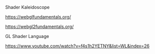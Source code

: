 Shader Kaleidoscope

https://webglfundamentals.org/

https://webgl2fundamentals.org/

GL Shader Language

https://www.youtube.com/watch?v=f4s1h2YETNY&list=WL&index=26

